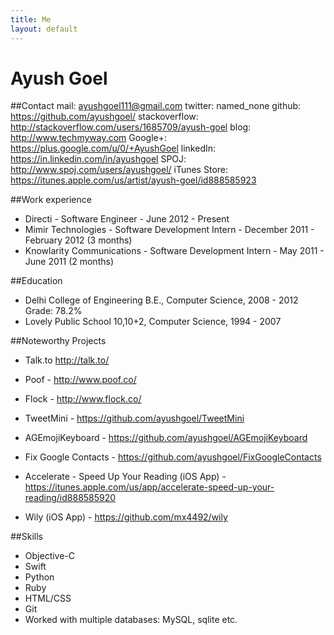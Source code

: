 ```yaml
---
title: Me
layout: default
---
```


# Ayush Goel

##Contact
mail: ayushgoel111@gmail.com
twitter: named_none
github: https://github.com/ayushgoel/
stackoverflow: http://stackoverflow.com/users/1685709/ayush-goel
blog: http://www.techmyway.com
Google+: https://plus.google.com/u/0/+AyushGoel
linkedIn: https://in.linkedin.com/in/ayushgoel
SPOJ: http://www.spoj.com/users/ayushgoel/
iTunes Store: https://itunes.apple.com/us/artist/ayush-goel/id888585923


##Work experience

* Directi - Software Engineer - June 2012 - Present
* Mimir Technologies - Software Development Intern - December 2011 - February 2012 (3 months)
* Knowlarity Communications - Software Development Intern - May 2011 - June 2011 (2 months)

##Education

* Delhi College of Engineering B.E., Computer Science, 2008 - 2012 Grade: 78.2%
* Lovely Public School 10,10+2, Computer Science, 1994 - 2007

##Noteworthy Projects

* Talk.to http://talk.to/
* Poof - http://www.poof.co/
* Flock - http://www.flock.co/

* TweetMini - https://github.com/ayushgoel/TweetMini
* AGEmojiKeyboard - https://github.com/ayushgoel/AGEmojiKeyboard
* Fix Google Contacts - https://github.com/ayushgoel/FixGoogleContacts
* Accelerate - Speed Up Your Reading (iOS App) - https://itunes.apple.com/us/app/accelerate-speed-up-your-reading/id888585920
* Wily (iOS App) - https://github.com/mx4492/wily

##Skills

* Objective-C
* Swift
* Python
* Ruby
* HTML/CSS
* Git
* Worked with multiple databases: MySQL, sqlite etc.

